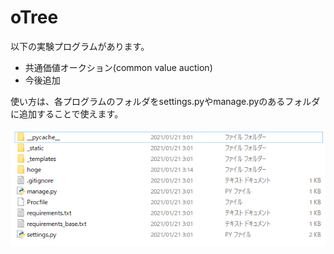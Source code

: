 # oTree
以下の実験プログラムがあります。
- 共通価値オークション(common value auction)
- 今後追加

使い方は、各プログラムのフォルダをsettings.pyやmanage.pyのあるフォルダに追加することで使えます。

![フォルダ説明](https://github.com/leisurely-yucyou/oTree/blob/aa6c8250989ba3bee54c0a0838694342fa26e0f2/picture_for_readme/%E3%82%B9%E3%82%AF%E3%83%AA%E3%83%BC%E3%83%B3%E3%82%B7%E3%83%A7%E3%83%83%E3%83%88%202021-03-18%20221853.png "")
